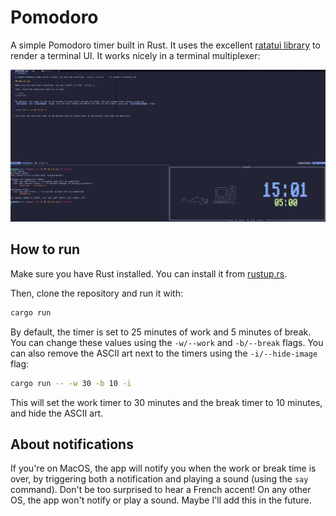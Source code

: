 # Pomodoro

A simple Pomodoro timer built in Rust. It uses the excellent [ratatui library](https://ratatui.rs/) to render a terminal UI.
It works nicely in a terminal multiplexer:

![pomodoro timer in tmux](./doc/pomo_tmux.png)

## How to run

Make sure you have Rust installed. You can install it from [rustup.rs](https://rustup.rs/).

Then, clone the repository and run it with:

```bash
cargo run
```

By default, the timer is set to 25 minutes of work and 5 minutes of break. You can change these values using the
`-w/--work` and `-b/--break` flags. You can also remove the ASCII art next to the timers using the `-i/--hide-image` flag:

```bash
cargo run -- -w 30 -b 10 -i
```

This will set the work timer to 30 minutes and the break timer to 10 minutes, and hide the ASCII art.

## About notifications

If you're on MacOS, the app will notify you when the work or break time is over, by triggering both a notification and playing a sound (using the `say` command).
Don't be too surprised to hear a French accent!
On any other OS, the app won't notify or play a sound. Maybe I'll add this in the future.

